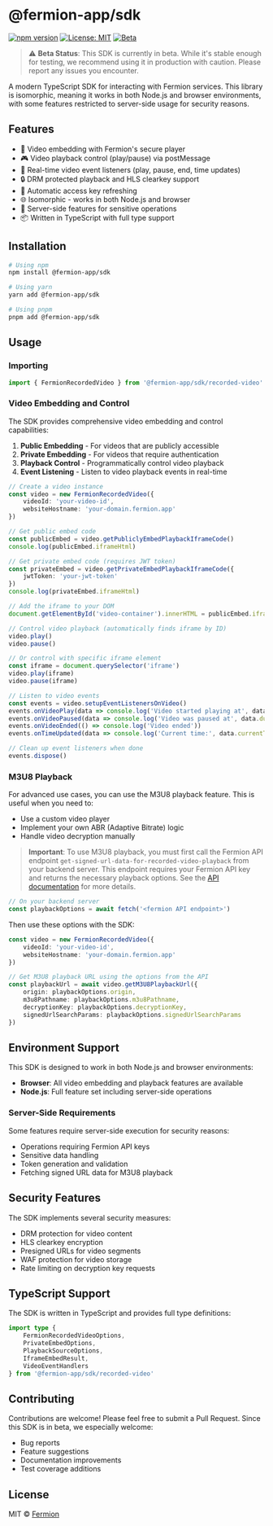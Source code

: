 # @fermion-app/sdk

[![npm version](https://img.shields.io/npm/v/@fermion-app/sdk.svg)](https://www.npmjs.com/package/@fermion-app/sdk)
[![License: MIT](https://img.shields.io/badge/License-MIT-yellow.svg)](https://opensource.org/licenses/MIT)
[![Beta](https://img.shields.io/badge/Status-Beta-orange)](https://github.com/fermion-app/sdk)

> ⚠️ **Beta Status**: This SDK is currently in beta. While it's stable enough for testing, we recommend using it in production with caution. Please report any issues you encounter.

A modern TypeScript SDK for interacting with Fermion services. This library is isomorphic, meaning it works in both Node.js and browser environments, with some features restricted to server-side usage for security reasons.

## Features

-   🎥 Video embedding with Fermion's secure player
-   🎮 Video playback control (play/pause) via postMessage
-   📡 Real-time video event listeners (play, pause, end, time updates)
-   🔒 DRM protected playback and HLS clearkey support
-   🔄 Automatic access key refreshing
-   🌐 Isomorphic - works in both Node.js and browser
-   🔐 Server-side features for sensitive operations
-   📦 Written in TypeScript with full type support

## Installation

```bash
# Using npm
npm install @fermion-app/sdk

# Using yarn
yarn add @fermion-app/sdk

# Using pnpm
pnpm add @fermion-app/sdk
```

## Usage

### Importing

```typescript
import { FermionRecordedVideo } from '@fermion-app/sdk/recorded-video'
```

### Video Embedding and Control

The SDK provides comprehensive video embedding and control capabilities:

1. **Public Embedding** - For videos that are publicly accessible
2. **Private Embedding** - For videos that require authentication
3. **Playback Control** - Programmatically control video playback
4. **Event Listening** - Listen to video playback events in real-time

```typescript
// Create a video instance
const video = new FermionRecordedVideo({
	videoId: 'your-video-id',
	websiteHostname: 'your-domain.fermion.app'
})

// Get public embed code
const publicEmbed = video.getPubliclyEmbedPlaybackIframeCode()
console.log(publicEmbed.iframeHtml)

// Get private embed code (requires JWT token)
const privateEmbed = video.getPrivateEmbedPlaybackIframeCode({
	jwtToken: 'your-jwt-token'
})
console.log(privateEmbed.iframeHtml)

// Add the iframe to your DOM
document.getElementById('video-container').innerHTML = publicEmbed.iframeHtml

// Control video playback (automatically finds iframe by ID)
video.play()
video.pause()

// Or control with specific iframe element
const iframe = document.querySelector('iframe')
video.play(iframe)
video.pause(iframe)

// Listen to video events
const events = video.setupEventListenersOnVideo()
events.onVideoPlay(data => console.log('Video started playing at', data.durationAtInSeconds))
events.onVideoPaused(data => console.log('Video was paused at', data.durationAtInSeconds))
events.onVideoEnded(() => console.log('Video ended'))
events.onTimeUpdated(data => console.log('Current time:', data.currentTimeInSeconds))

// Clean up event listeners when done
events.dispose()
```

### M3U8 Playback

For advanced use cases, you can use the M3U8 playback feature. This is useful when you need to:

-   Use a custom video player
-   Implement your own ABR (Adaptive Bitrate) logic
-   Handle video decryption manually

> **Important**: To use M3U8 playback, you must first call the Fermion API endpoint `get-signed-url-data-for-recorded-video-playback` from your backend server. This endpoint requires your Fermion API key and returns the necessary playback options. See the [API documentation](https://api.fermion.app/#tag/video/POST/public/get-signed-url-data-for-recorded-video-playback) for more details.

```typescript
// On your backend server
const playbackOptions = await fetch('<fermion API endpoint>')
```

Then use these options with the SDK:

```typescript
const video = new FermionRecordedVideo({
	videoId: 'your-video-id',
	websiteHostname: 'your-domain.fermion.app'
})

// Get M3U8 playback URL using the options from the API
const playbackUrl = await video.getM3U8PlaybackUrl({
	origin: playbackOptions.origin,
	m3u8Pathname: playbackOptions.m3u8Pathname,
	decryptionKey: playbackOptions.decryptionKey,
	signedUrlSearchParams: playbackOptions.signedUrlSearchParams
})
```

## Environment Support

This SDK is designed to work in both Node.js and browser environments:

-   **Browser**: All video embedding and playback features are available
-   **Node.js**: Full feature set including server-side operations

### Server-Side Requirements

Some features require server-side execution for security reasons:

-   Operations requiring Fermion API keys
-   Sensitive data handling
-   Token generation and validation
-   Fetching signed URL data for M3U8 playback

## Security Features

The SDK implements several security measures:

-   DRM protection for video content
-   HLS clearkey encryption
-   Presigned URLs for video segments
-   WAF protection for video storage
-   Rate limiting on decryption key requests

## TypeScript Support

The SDK is written in TypeScript and provides full type definitions:

```typescript
import type {
	FermionRecordedVideoOptions,
	PrivateEmbedOptions,
	PlaybackSourceOptions,
	IframeEmbedResult,
	VideoEventHandlers
} from '@fermion-app/sdk/recorded-video'
```

## Contributing

Contributions are welcome! Please feel free to submit a Pull Request. Since this SDK is in beta, we especially welcome:

-   Bug reports
-   Feature suggestions
-   Documentation improvements
-   Test coverage additions

## License

MIT © [Fermion](https://github.com/fermion-app)
